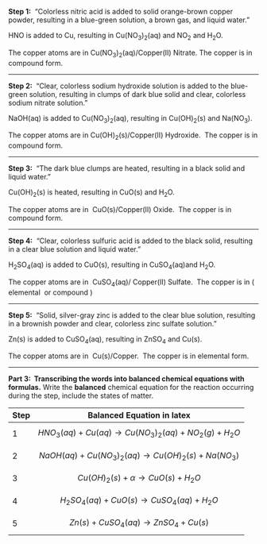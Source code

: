 **Step 1:**  “Colorless nitric acid is added to solid orange-brown copper powder, resulting in a blue-green solution, a brown gas, and liquid water.”

HNO is added to Cu, resulting in Cu(NO<sub>3</sub>)<sub>2</sub>(aq) and NO<sub>2</sub> and H<sub>2</sub>O.

The copper atoms are in Cu(NO<sub>3</sub>)<sub>2</sub>(aq)/Copper(II) Nitrate. The copper is in compound form.

---

**Step 2:**  “Clear, colorless sodium hydroxide solution is added to the blue-green solution, resulting in clumps of dark blue solid and clear, colorless sodium nitrate solution.”  

NaOH(aq) is added to Cu(NO<sub>3</sub>)<sub>2</sub>(aq), resulting in Cu(OH)<sub>2</sub>(s) and Na(NO<sub>3</sub>).

The copper atoms are in Cu(OH)<sub>2</sub>(s)/Copper(II) Hydroxide.  The copper is in compound form.

---

**Step 3:**  “The dark blue clumps are heated, resulting in a black solid and liquid water.”

Cu(OH)<sub>2</sub>(s) is heated, resulting in CuO(s) and H<sub>2</sub>O.

The copper atoms are in  CuO(s)/Copper(II) Oxide.  The copper is in compound form.

---

**Step 4:**  “Clear, colorless sulfuric acid is added to the black solid, resulting in a clear blue solution and liquid water.”

H<sub>2</sub>SO<sub>4</sub>(aq) is added to CuO(s), resulting in CuSO<sub>4</sub>(aq)and H<sub>2</sub>O.

The copper atoms are in  CuSO<sub>4</sub>(aq)/ Copper(II) Sulfate.  The copper is in ( elemental  or compound )

---

**Step 5:**  “Solid, silver-gray zinc is added to the clear blue solution, resulting in a brownish powder and clear, colorless zinc sulfate solution.”

Zn(s) is added to CuSO<sub>4</sub>(aq), resulting in ZnSO<sub>4</sub> and Cu(s).

The copper atoms are in  Cu(s)/Copper.  The copper is in elemental form.

---

**Part 3:  Transcribing the words into balanced chemical equations with formulas.** Write the **balanced** chemical equation for the reaction occurring during the step, include the states of matter.

| Step | Balanced Equation in latex                                       |
| ---- | ---------------------------------------------------------------- |
| 1    | $$HNO_{3}(aq) + Cu(aq) \to Cu(NO_{3})_{2}(aq) + NO_{2}(g) + H_{2}O$$     |
| 2    | $$NaOH(aq) + Cu(NO_{3})_{2}(aq) \to Cu(OH)_{2}(s) + Na(NO_{3})$$ |
| 3    | $$Cu(OH)_{2}(s) + \alpha \to CuO(s) + H_{2}O$$                   |
| 4    | $$H_{2}SO_{4}(aq) + CuO(s) \to CuSO_{4}(aq) + H_{2}O$$           |
| 5    | $$Zn(s) + CuSO_{4}(aq) \to ZnSO_{4} + Cu(s)$$                    | 
